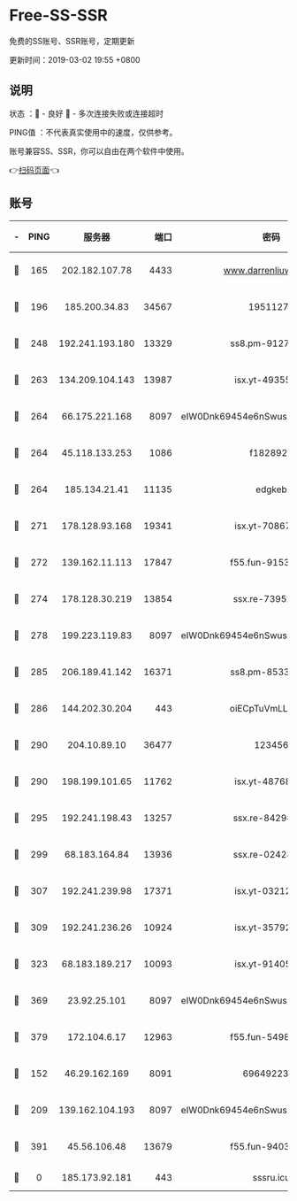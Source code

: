# Free-SS-SSR

免费的SS账号、SSR账号，定期更新

更新时间：2019-03-02 19:55 +0800

## 说明

状态     ：🙂 - 良好 🙁 - 多次连接失败或连接超时

PING值   ：不代表真实使用中的速度，仅供参考。

账号兼容SS、SSR，你可以自由在两个软件中使用。

👉[扫码页面](https://liesauer.github.io/free-ss-ssr.github.io/)👈

## 账号

|-|PING|服务器|端口|密码|加密方式|区域|
|:----:|:----:|:-----:|-----:|:----:|:----:|:----:|
|🙂|165|202.182.107.78|4433|www.darrenliuwei.com|aes-256-cfb|JP|
|🙂|196|185.200.34.83|34567|19511276|aes-256-cfb|US|
|🙂|248|192.241.193.180|13329|ss8.pm-91273278|aes-256-cfb|US|
|🙂|263|134.209.104.143|13987|isx.yt-49355412|aes-256-cfb|SG|
|🙂|264|66.175.221.168|8097|eIW0Dnk69454e6nSwuspv9DmS201tQ0D|aes-256-cfb|US|
|🙂|264|45.118.133.253|1086|f1828920|aes-256-cfb|SG|
|🙂|264|185.134.21.41|11135|edgkeb|aes-256-cfb|GB|
|🙂|271|178.128.93.168|19341|isx.yt-70867662|aes-256-cfb|SG|
|🙂|272|139.162.11.113|17847|f55.fun-91530926|aes-256-cfb|SG|
|🙂|274|178.128.30.219|13854|ssx.re-73952571|aes-256-cfb|SG|
|🙂|278|199.223.119.83|8097|eIW0Dnk69454e6nSwuspv9DmS201tQ0D|aes-256-cfb|US|
|🙂|285|206.189.41.142|16371|ss8.pm-85330521|aes-256-cfb|SG|
|🙂|286|144.202.30.204|443|oiECpTuVmLLxk4Ts|aes-256-cfb|US|
|🙂|290|204.10.89.10|36477|123456|aes-256-cfb|US|
|🙂|290|198.199.101.65|11762|isx.yt-48768869|aes-256-cfb|US|
|🙂|295|192.241.198.43|13257|ssx.re-84294373|aes-256-cfb|US|
|🙂|299|68.183.164.84|13936|ssx.re-02428773|aes-256-cfb|US|
|🙂|307|192.241.239.98|17371|isx.yt-03212931|aes-256-cfb|US|
|🙂|309|192.241.236.26|10924|isx.yt-35792736|aes-256-cfb|US|
|🙂|323|68.183.189.217|10093|isx.yt-91405923|aes-256-cfb|SG|
|🙂|369|23.92.25.101|8097|eIW0Dnk69454e6nSwuspv9DmS201tQ0D|aes-256-cfb|US|
|🙂|379|172.104.6.17|12963|f55.fun-54984893|aes-256-cfb|US|
|🙂|152|46.29.162.169|8091|6964922356|aes-256-cfb|RU|
|🙂|209|139.162.104.193|8097|eIW0Dnk69454e6nSwuspv9DmS201tQ0D|aes-256-cfb|JP|
|🙂|391|45.56.106.48|13679|f55.fun-94035018|aes-256-cfb|US|
|🙁|0|185.173.92.181|443|sssru.icu|rc4-md5|RU|
